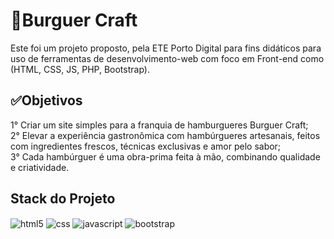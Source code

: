 # 🍔Burguer Craft 
Este foi um projeto proposto, pela ETE Porto Digital para fins didáticos para uso de ferramentas de desenvolvimento-web com foco em Front-end como (HTML, CSS, JS, PHP, Bootstrap).

## ✅Objetivos
1° Criar um site simples para a franquia de hamburgueres Burguer Craft;<br>
2° Elevar a experiência gastronômica com hambúrgueres artesanais, feitos com ingredientes frescos, técnicas exclusivas e amor pelo sabor; <br>
3° Cada hambúrguer é uma obra-prima feita à mão, combinando qualidade e criatividade. 

## Stack do Projeto
<div style="display:inline-block">
  <img/ align="center" alt="html5" src="https://img.shields.io/badge/html5-%23E34F26.svg?style=for-the-badge&logo=html5&logoColor=white">
  <img/ align="center" alt="css" src="https://img.shields.io/badge/css3-%231572B6.svg?style=for-the-badge&logo=css3&logoColor=white">
  <img/ align="center" alt="javascript" src="https://img.shields.io/badge/javascript-%23323330.svg?style=for-the-badge&logo=javascript&logoColor=%23F7DF1E">
  <img/ align="center" alt="bootstrap" src="https://img.shields.io/badge/bootstrap-%238511FA.svg?style=for-the-badge&logo=bootstrap&logoColor=white">
</div>
